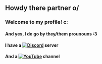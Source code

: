 ## Howdy there partner o/
### Welcome to my profile! c:
#### And yes, I do go by they/them prounouns :3
#### I have a [![Discord](https://img.shields.io/badge/Discord-%237289DA.svg?logo=discord&logoColor=white)](https://discord.gg/https://discord.gg/8r9t8uTNJh) server

#### And a [![YouTube](https://img.shields.io/badge/YouTube-%23FF0000.svg?logo=YouTube&logoColor=white)](https://youtube.com/@UCDXmggL5ffzP565yWx3GxeQ) channel 



<!--
**Dymusic/Dymusic** is a ✨ _special_ ✨ repository because its `README.md` (this file) appears on your GitHub profile.

Here are some ideas to get you started:

- 🔭 I’m currently working on ...
- 🌱 I’m currently learning ...
- 👯 I’m looking to collaborate on ...
- 🤔 I’m looking for help with ...
- 💬 Ask me about ...
- 📫 How to reach me: ...
- 😄 Pronouns: ...
- ⚡ Fun fact: ...
-->
